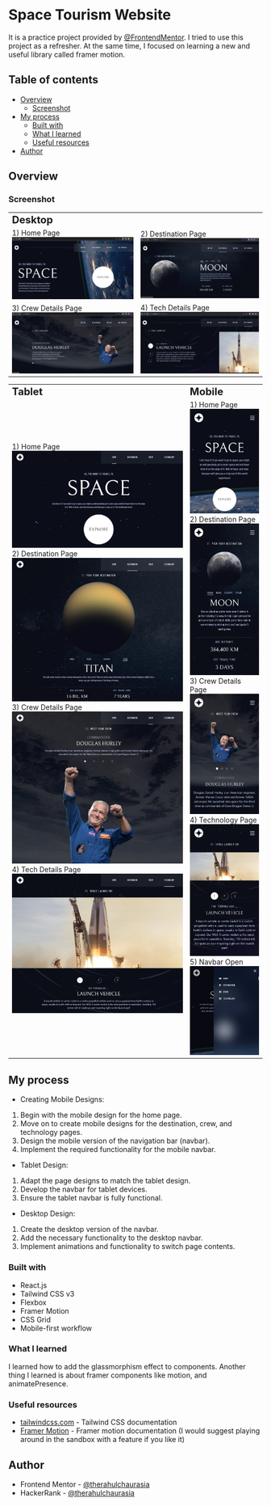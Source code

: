 # Space Tourism Website

It is a practice project provided by [@FrontendMentor](https://www.frontendmentor.io/challenges/space-tourism-multipage-website-gRWj1URZ3). I tried to use this project as a refresher. At the same time, I focused on learning a new and useful library called framer motion.

## Table of contents

- [Overview](#overview)
  - [Screenshot](#screenshot)
- [My process](#my-process)
  - [Built with](#built-with)
  - [What I learned](#what-i-learned)
  - [Useful resources](#useful-resources)
- [Author](#author)

## Overview

### Screenshot

<table border=0>
 <tr >
    <td><b style="font-size:20px">Desktop</b></td>
 </tr>
 <tr>
		<td>
		1) Home Page
		<img src="./screenshots/desktop/d-home.png" alt="Home" width="100%" >
		</td>
		<td>
		2) Destination Page
		<img src="./screenshots/desktop/d-destination.png" alt="Destination" width="100%" >
		</td>
 </tr>
 <tr>
    <td>
		3) Crew Details Page
		<img src="./screenshots/desktop/d-crew.png" alt="Crew" width="100%" >
				</td>
    <td>
    	4) Tech Details Page
    	<img src="./screenshots/desktop/d-technology.png" alt="Technology" width="100%" >
				</td>
</tr>
</table>
<table border="0">
  <tr >
    <td width='70%'><b style="font-size:20px">Tablet</b></td>
    <td width='30%'><b style="font-size:20px">Mobile</b></td>
 </tr>
 <tr>
    <td>
		1) Home Page
	<img src="./screenshots/tablet/t-home.png" alt="Home" width="100%" >
	2) Destination Page
<img src="./screenshots/tablet/t-destination.png" alt="Destination" width="100%" >
3) Crew Details Page
<img src="./screenshots/tablet/t-crew.png" alt="Crew" width="100%" >
4) Tech Details Page
<img src="./screenshots/tablet/t-technology.png" alt="Technology" width="100%" >
</td>
    <td>
		1) Home Page
<img src="./screenshots/mobile/m-home.png" alt="Home" width="100%" >
2) Destination Page
<img src="./screenshots/mobile/m-destination.png" alt="Destination" width="100%" >
3) Crew Details Page
<img src="./screenshots/mobile/m-crew.png" alt="Crew" width="100%" >
4) Technology Page
<img src="./screenshots/mobile/m-technology.png" alt="Technology" width="100%" >
5) Navbar Open
<img src="./screenshots/mobile/m-navbar.png" alt="Navbar" width="100%" >
    	</td>

 </tr>
</table>

## My process

- Creating Mobile Designs:

1. Begin with the mobile design for the home page.
2. Move on to create mobile designs for the destination, crew, and technology pages.
3. Design the mobile version of the navigation bar (navbar).
4. Implement the required functionality for the mobile navbar.

- Tablet Design:

1. Adapt the page designs to match the tablet design.
2. Develop the navbar for tablet devices.
3. Ensure the tablet navbar is fully functional.

- Desktop Design:

1. Create the desktop version of the navbar.
2. Add the necessary functionality to the desktop navbar.
3. Implement animations and functionality to switch page contents.

### Built with

- React.js
- Tailwind CSS v3
- Flexbox
- Framer Motion
- CSS Grid
- Mobile-first workflow

### What I learned

I learned how to add the glassmorphism effect to components. Another thing I learned is about framer components like motion, and animatePresence.

### Useful resources

- [tailwindcss.com](https://tailwindcss.com/) - Tailwind CSS documentation
- [Framer Motion](https://www.framer.com/motion/) - Framer motion documentation (I would suggest playing around in the sandbox with a feature if you like it)

## Author

- Frontend Mentor - [@therahulchaurasia](https://www.frontendmentor.io/profile/therahulchaurasia)
- HackerRank - [@therahulchaurasia](https://www.hackerrank.com/therahulchauras1)
